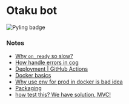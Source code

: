 # Otaku bot

<p align="left">
  <img src="https://github.com/lusm554/voice-bot-otaku/actions/workflows/pylint.yml/badge.svg" alt="Pyling badge">
</p>


### Notes

- [Why `on_ready` so slow?](https://docs.pycord.dev/en/stable/intents.html#why-does-on-ready-take-so-long-to-fire)
- [How handle errors in cog](https://guide.pycord.dev/popular-topics/error-handling#per-cog-handling)
- [Deployment | GitHub Actions](https://docs.github.com/en/actions/deployment)
- [Docker basics](https://docs.docker.com/get-started/02_our_app/)
- [Why use env for prod in docker is bad idea](https://blog.diogomonica.com//2017/03/27/why-you-shouldnt-use-env-variables-for-secret-data/)
- [Packaging](https://docs.github.com/en/actions/publishing-packages/about-packaging-with-github-actions)
- [how test this? We have solution, MVC!](https://en.wikipedia.org/wiki/Model%E2%80%93view%E2%80%93controller)
